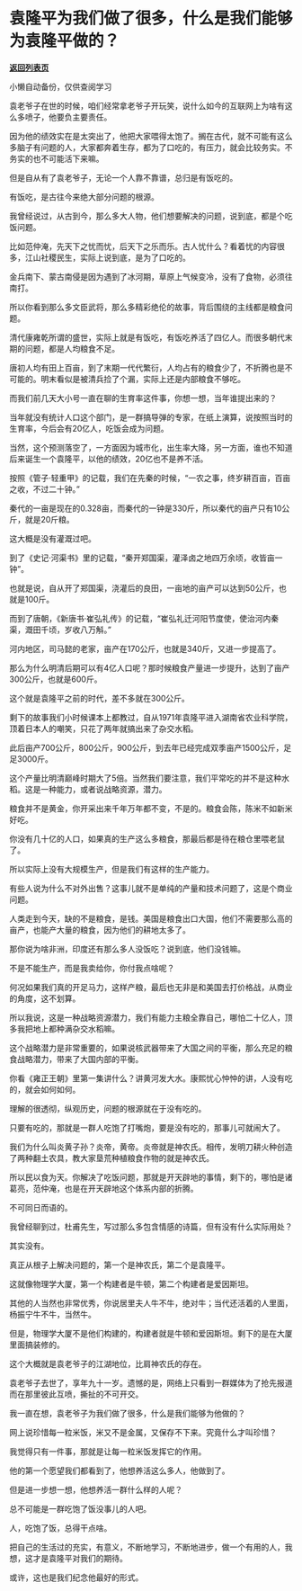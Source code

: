 # 袁隆平为我们做了很多，什么是我们能够为袁隆平做的？

[**返回列表页**](/gzh/记忆承载3)

小懒自动备份，仅供查阅学习

袁老爷子在世的时候，咱们经常拿老爷子开玩笑，说什么如今的互联网上为啥有这么多喷子，他要负主要责任。  

  

因为他的绩效实在是太突出了，他把大家喂得太饱了。搁在古代，就不可能有这么多脑子有问题的人，大家都奔着生存，都为了口吃的，有压力，就会比较务实。不务实的也不可能活下来嘛。

  

但是自从有了袁老爷子，无论一个人靠不靠谱，总归是有饭吃的。

  

有饭吃，是古往今来绝大部分问题的根源。  

  

我曾经说过，从古到今，那么多大人物，他们想要解决的问题，说到底，都是个吃饭问题。  

  

比如范仲淹，先天下之忧而忧，后天下之乐而乐。古人忧什么？看着忧的内容很多，江山社稷民生，实际上说到底，是为了口吃的。

  

金兵南下、蒙古南侵是因为遇到了冰河期，草原上气候变冷，没有了食物，必须往南打。

  

所以你看到那么多文臣武将，那么多精彩绝伦的故事，背后围绕的主线都是粮食问题。

  

清代康雍乾所谓的盛世，实际上就是有饭吃，有饭吃养活了四亿人。而很多朝代末期的问题，都是人均粮食不足。  

  

唐初人均有田上百亩，到了末期一代代繁衍，人均占有的粮食少了，不折腾也是不可能的。明末看似是被清兵捡了个漏，实际上还是内部粮食不够吃。

  

而我们前几天大小号一直在聊的生育率这件事，你想一想，当年谁提出来的？

  

当年就没有统计人口这个部门，是一群搞导弹的专家，在纸上演算，说按照当时的生育率，今后会有20亿人，吃饭会成为问题。

  

当然，这个预测落空了，一方面因为城市化，出生率大降，另一方面，谁也不知道后来诞生一个袁隆平，以他的绩效，20亿也不是养不活。

  

按照《管子·轻重甲》的记载，我们在先秦的时候，“一农之事，终岁耕百亩，百亩之收，不过二十钟。”

  

秦代的一亩是现在的0.328亩，而秦代的一钟是330斤，所以秦代的亩产只有10公斤，就是20斤粮。  

  

这大概是没有灌溉过吧。

  

到了《史记·河渠书》里的记载，“秦开郑国渠，灌泽卤之地四万余顷，收皆亩一钟”。

  

也就是说，自从开了郑国渠，浇灌后的良田，一亩地的亩产可以达到50公斤，也就是100斤。

  

而到了唐朝，《新唐书·崔弘礼传》的记载，“崔弘礼迁河阳节度使，使治河内秦渠，溉田千顷，岁收八万斛。”

  

河内地区，司马懿的老家，亩产在170公斤，也就是340斤，又进一步提高了。  

  

那么为什么明清后期可以有4亿人口呢？那时候粮食产量进一步提升，达到了亩产300公斤，也就是600斤。  

  

这个就是袁隆平之前的时代，差不多就在300公斤。

  

剩下的故事我们小时候课本上都教过，自从1971年袁隆平进入湖南省农业科学院，顶着日本人的嘲笑，只花了两年就搞出来了杂交水稻。  

  

此后亩产700公斤，800公斤，900公斤，到去年已经完成双季亩产1500公斤，足足3000斤。  

  

这个产量比明清巅峰时期大了5倍。当然我们要注意，我们平常吃的并不是这种水稻。这是一种能力，或者说战略资源，潜力。

  

粮食并不是黄金，你开采出来千年万年都不变，不是的。粮食会陈，陈米不如新米好吃。  

  

你没有几十亿的人口，如果真的生产这么多粮食，那最后都是待在粮仓里喂老鼠了。  

  

所以实际上没有大规模生产，但是我们有这样的生产能力。  

  

有些人说为什么不对外出售？这事儿就不是单纯的产量和技术问题了，这是个商业问题。  

  

人类走到今天，缺的不是粮食，是钱。美国是粮食出口大国，他们不需要那么高的亩产，也能产大量的粮食，因为他们的耕地太多了。  

  

那你说为啥非洲，印度还有那么多人没饭吃？说到底，他们没钱嘛。  

  

不是不能生产，而是我卖给你，你付我点啥呢？  

  

何况如果我们真的开足马力，这样产粮，最后也无非是和美国去打价格战，从商业的角度，这不划算。  

  

所以我说，这是一种战略资源潜力，我们有能力主粮全靠自己，哪怕二十亿人，顶多我把地上都种满杂交水稻嘛。  

  

这个战略潜力是非常重要的，如果说核武器带来了大国之间的平衡，那么充足的粮食战略潜力，带来了大国内部的平衡。  

  

你看《雍正王朝》里第一集讲什么？讲黄河发大水。康熙忧心忡忡的讲，人没有吃的，就会如何如何。

  

理解的很透彻，纵观历史，问题的根源就在于没有吃的。

  

只要有吃的，那就是一群人吃饱了打嘴炮，要是没有吃的，那事儿可就闹大了。  

  

我们为什么叫炎黄子孙？炎帝，黄帝。炎帝就是神农氏。相传，发明刀耕火种创造了两种翻土农具，教大家垦荒种植粮食作物的就是神农氏。

  

所以民以食为天。你解决了吃饭问题，那就是开天辟地的事情，剩下的，哪怕是诸葛亮，范仲淹，也是在开天辟地这个体系内部的折腾。

  

不可同日而语的。  

  

我曾经聊到过，杜甫先生，写过那么多包含情感的诗篇，但有没有什么实际用处？  

  

其实没有。  

  

真正从根子上解决问题的，第一个是神农氏，第二个是袁隆平。

  

这就像物理学大厦，第一个构建者是牛顿，第二个构建者是爱因斯坦。  

  

其他的人当然也非常优秀，你说居里夫人牛不牛，绝对牛；当代还活着的人里面，杨振宁牛不牛，当然牛。  

  

但是，物理学大厦不是他们构建的，构建者就是牛顿和爱因斯坦。剩下的是在大厦里面搞装修的。

  

这个大概就是袁老爷子的江湖地位，比肩神农氏的存在。  

  

袁老爷子去世了，享年九十一岁。遗憾的是，网络上只看到一群媒体为了抢先报道而在那里彼此互喷，撕扯的不可开交。  

  

我一直在想，袁老爷子为我们做了很多，什么是我们能够为他做的？  

  

网上说珍惜每一粒米饭，米又不是金属，又保存不下来。究竟什么才叫珍惜？  

  

我觉得只有一件事，那就是让每一粒米饭发挥它的作用。  

  

他的第一个愿望我们都看到了，他想养活这么多人，他做到了。  

  

但是进一步想一想，他想养活一群什么样的人呢？

  

总不可能是一群吃饱了饭没事儿的人吧。  

  

人，吃饱了饭，总得干点啥。

  

把自己的生活过的充实，有意义，不断地学习，不断地进步，做一个有用的人，我想，这才是袁隆平对我们的期待。

  

或许，这也是我们纪念他最好的形式。

